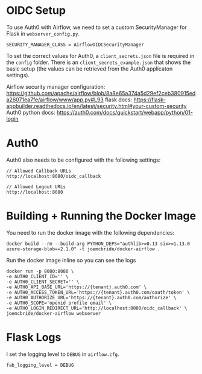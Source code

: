# OIDC Setup

To use Auth0 with Airflow, we need to set a custom SecurityManager for Flask in `webserver_config.py`.

```
SECURITY_MANAGER_CLASS = AirflowOIDCSecurityManager
```

To set the correct values for Auth0, a `client_secrets.json` file is required in the `config` folder.  There is an `client_secrets_example.json` that shows the basic setup (the values can be retrieved from the Auth0 applicaton settings).

Airflow security manager configuration: https://github.com/apache/airflow/blob/8a8e65a374a5d29ef2ceb380915eda26071ea7fe/airflow/www/app.py#L93
flask docs: https://flask-appbuilder.readthedocs.io/en/latest/security.html#your-custom-security
Auth0 python docs: https://auth0.com/docs/quickstart/webapp/python/01-login

# Auth0

Auth0 also needs to be configured with the following settings:

```
// Allowed Callback URLs
http://localhost:8080/oidc_callback

// Allowed Logout URLs
http://localhost:8080
```

# Building + Running the Docker Image

You need to run the docker image with the following dependencies:

```
docker build --rm --build-arg PYTHON_DEPS="authlib>=0.13 six>=1.13.0 azure-storage-blob==2.1.0" -t joemcbride/docker-airflow .
```

Run the docker image inline so you can see the logs

```
docker run -p 8080:8080 \
-e AUTH0_CLIENT_ID='' \
-e AUTH0_CLIENT_SECRET='' \
-e AUTH0_API_BASE_URL='https://{tenant}.auth0.com' \
-e AUTH0_ACCESS_TOKEN_URL='https://{tenant}.auth0.com/oauth/token' \
-e AUTH0_AUTHORIZE_URL='https://{tenant}.auth0.com/authorize' \
-e AUTH0_SCOPE='openid profile email' \
-e AUTH0_LOGIN_REDIRECT_URL='http://localhost:8080/oidc_callback' \
joemcbride/docker-airflow webserver
```

# Flask Logs

I set the logging level to `DEBUG` in `airflow.cfg`.

```
fab_logging_level = DEBUG
```
